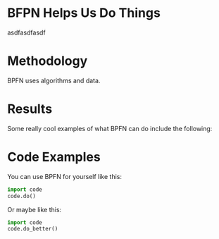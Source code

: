 # BFPN Helps Us Do Things
asdfasdfasdf

# Methodology
BPFN uses algorithms and data.

# Results
Some really cool examples of what BPFN can do include the following:


# Code Examples
You can use BPFN for yourself like this:
```python
import code
code.do()
```
Or maybe like this:
```python
import code
code.do_better()
```

